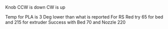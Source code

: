 


Knob
 CCW is down
 CW is up

Temp for PLA is 3 Deg lower than what is reported
For RS Red try 65 for bed and 215 for extruder
Success with Bed 70 and Nozzle 220

<!--stackedit_data:
eyJoaXN0b3J5IjpbMTc1MDc1MDA4MiwyNDI2NjEyOTcsMjAyNj
U5NjgzNiwxOTg5MTI2OTQzLDExODcxNTkyOTZdfQ==
-->